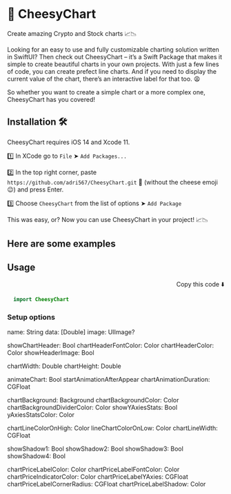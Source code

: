 #  🧀 CheesyChart

Create amazing Crypto and Stock charts 📈📉

Looking for an easy to use and fully customizable charting solution written in SwiftUI? Then check out CheesyChart – it’s a Swift Package that makes it simple to create beautiful charts in your own projects. With just a few lines of code, you can create prefect line charts. And if you need to display the current value of the chart, there’s an interactive label for that too. 😩 

So whether you want to create a simple chart or a more complex one, CheesyChart has you covered!



## Installation 🛠

CheesyChart requires iOS 14 and Xcode 11.

1️⃣ In XCode go to `File` ➤ `Add Packages...`

2️⃣ In the top right corner, paste `https://github.com/adri567/CheesyChart.git` 🧀 (without the cheese emoji 😉) and press Enter.

3️⃣ Choose `CheesyChart` from the list of options ➤ `Add Package`

This was easy, or? Now you can use CheesyChart in your project! 📈📉

## Here are some examples

## Usage
<p align="right"> Copy this code ⬇️<p>
 
```swift
  import CheesyChart
 ```

 
### Setup options
 
name: String
data: [Double]
image: UIImage?
        
showChartHeader: Bool
chartHeaderFontColor: Color
chartHeaderColor: Color
showHeaderImage: Bool
        
chartWidth: Double
chartHeight: Double
        
animateChart: Bool
startAnimationAfterAppear
chartAnimationDuration: CGFloat
        
chartBackground: Background
chartBackgroundColor: Color
chartBackgroundDividerColor: Color
showYAxiesStats: Bool
yAxiesStatsColor: Color
        
chartLineColorOnHigh: Color
lineChartColorOnLow: Color
chartLineWidth: CGFloat
        
showShadow1: Bool
showShadow2: Bool
showShadow3: Bool
showShadow4: Bool
        
chartPriceLabelColor: Color
chartPriceLabelFontColor: Color
chartPriceIndicatorColor: Color
chartPriceLabelYAxies: CGFloat
chartPriceLabelCornerRadius: CGFloat
chartPriceLabelShadow: Color
